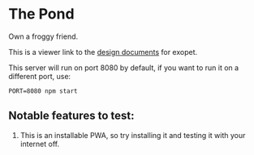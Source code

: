 # The Pond
Own a froggy friend.

This is a viewer link to the [design documents](https://docs.google.com/document/d/1GPtxC-ANjG0F4GvIZCSlwYQzbjGcaJJ58nDoN26pvvI/edit?usp=sharing) for exopet.

This server will run on port 8080 by default, if you want to run it on a different port, use:

```
PORT=8080 npm start
```

## Notable features to test:

1. This is an installable PWA, so try installing it and testing it with your internet off.
